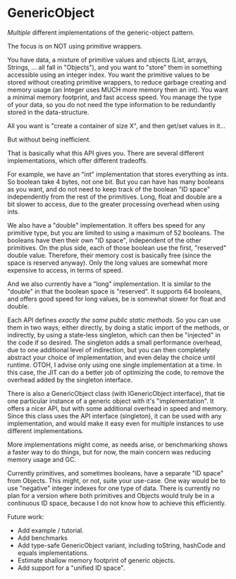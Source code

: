 GenericObject
=============

*Multiple* different implementations of the generic-object pattern.

The focus is on NOT using primitive wrappers.

You have data, a mixture of primitive values and objects (List, arrays,
Strings, ... all fall in "Objects"), and you want to "store" them in something
accessible using an integer index. You want the primitive values to be stored
without creating primitive wrappers, to reduce garbage creating and memory
usage (an Integer uses MUCH more memory then an int). You want a minimal memory
footprint, and fast access speed. You manage the type of your data, so you do
not need the type information to be redundantly stored in the data-structure.

All you want is "create a container of size X", and then get/set values in it...

But without being inefficient.

That is basically what this API gives you. There are several different
implementations, which offer different tradeoffs.

For example, we have an "int" implementation that stores everything as ints. So
boolean take 4 bytes, not one bit. But you can have has many booleans as you
want, and do not need to keep track of the boolean "ID space" independently
from the rest of the primitives. Long, float and double are a bit slower to
access, due to the greater processing overhead when using ints.

We also have a "double" implementation. It offers bes speed for any primitive
type, but you are limited to using a maximum of 52 booleans. The booleans have
then their own "ID space", independent of the other primitives. On the plus
side, each of those boolean use the first, "reserved" double value. Therefore,
their memory cost is basically free (since the space is reserved anyway). Only
the long values are somewhat more expensive to access, in terms of speed.

And we also currently have a "long" implementation. It is similar to the
"double" in that the boolean space is "reserved". It supports 64 booleans, and
offers good speed for long values, be is somewhat slower for float and double.

Each API defines *exactly the same public static methods*. So you can use them
in two ways; either directly, by doing a static import of the methods, or
indirectly, by using a state-less singleton, which can then be "injected" in
the code if so desired. The singleton adds a small performance overhead, due
to one additional level of indirection, but you can then completely abstract
your choice of implementation, and even delay the choice until runtime. OTOH,
I advise only using one single implementation at a time. In this case, the JIT
can do a better job of optimizing the code, to remove the overhead added by
the singleton interface.

There is also a GenericObject class (with IGenericObject interface), that tie
one particular instance of a generic object with it's "implementation". It
offers a nicer API, but with some additional overhead in speed and memory.
Since this class uses the API interface (singleton), it can be used with any
implementation, and would make it easy even for multiple instances to use
different implementations.

More implementations might come, as needs arise, or benchmarking shows a faster
way to do things, but for now, the main concern was reducing memory usage and
GC.

Currently primitives, and sometimes booleans, have a separate "ID space" from
Objects. This might, or not, suite your use-case. One way would be to use
"negative" integer indexes for one type of data. There is currently no plan for
a version where both primitives and Objects would truly be in a continuous ID
space, because I do not know how to achieve this efficiently.

Future work:

 * Add example / tutorial.
 * Add benchmarks
 * Add type-safe GenericObject variant, including toString, hashCode and equals implementations.
 * Estimate shallow memory footprint of generic objects.
 * Add support for a "unified ID space".